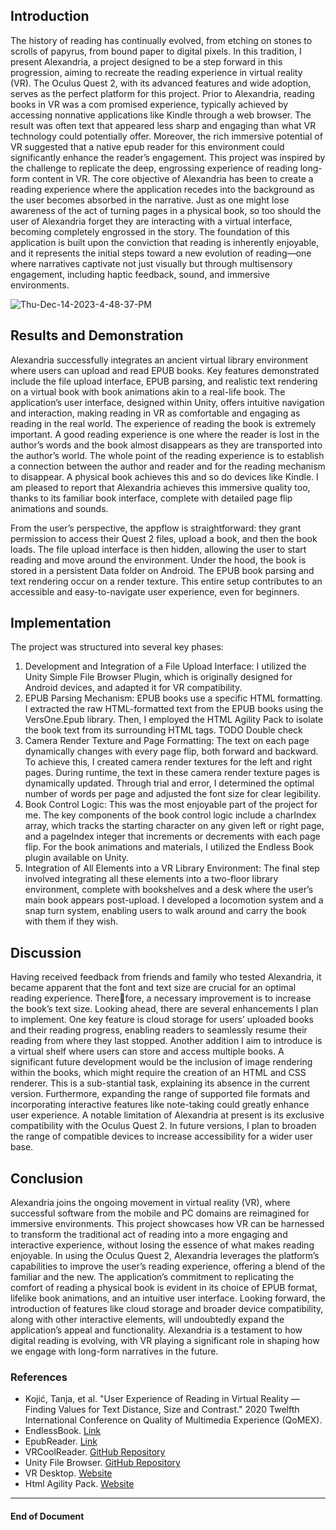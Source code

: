 

## Introduction
The history of reading has continually evolved, from etching on stones to scrolls of papyrus, from bound paper to digital pixels. In this tradition, I present Alexandria, a project designed to be a step forward in this progression, aiming to recreate the reading experience in virtual reality (VR). The Oculus Quest 2, with its advanced features and wide adoption, serves as the perfect platform for this project. Prior to Alexandria, reading books in VR was a com promised experience, typically achieved by accessing nonnative applications like Kindle through a web browser. The result was often text that appeared less sharp and engaging than what VR technology could potentially offer. Moreover, the rich immersive potential of VR suggested that a native epub reader for this environment could significantly enhance the reader’s engagement. This project was inspired by the challenge to replicate the deep, engrossing experience of reading long-form content in VR. The core objective of Alexandria has been to create a reading experience where the application recedes into the background as the user becomes absorbed in the narrative. Just as one might lose awareness of the act of turning pages in a physical book, so too should the user of Alexandria forget they are interacting with a virtual interface, becoming completely engrossed in the story.
The foundation of this application is built upon the conviction that reading is inherently enjoyable, and it represents the initial steps toward a new evolution of reading—one where narratives captivate not just visually but through multisensory engagement, including haptic feedback, sound, and immersive environments.

![Thu-Dec-14-2023-4-48-37-PM](https://github.com/Gaurang-1402/Alexandria/assets/71042887/5930b7f4-0465-48f9-a7f5-9c93dd46d8ce)


## Results and Demonstration
Alexandria successfully integrates an ancient virtual library environment where users can upload and read EPUB books. Key features demonstrated include the file upload interface, EPUB parsing, and realistic text rendering on a virtual book with book animations akin to a real-life book. The application’s user interface, designed within Unity, offers intuitive navigation and interaction, making reading in VR as comfortable and engaging as reading in the real world. The experience of reading the book is extremely important. A good reading experience is one where the reader is lost in the author’s words and the book almost disappears as they are transported into the author’s world. The whole point of the reading experience is to establish a connection between the author and reader and for the reading mechanism to disappear. A physical book achieves this and so do devices like Kindle. I am pleased to report that Alexandria achieves this immersive quality too, thanks to its familiar book interface, complete with detailed page flip animations and sounds.

From the user’s perspective, the appflow is straightforward: they grant permission to access their Quest 2 files, upload a book, and then the book loads. The file upload interface is then hidden, allowing the user to start reading and move around the environment. Under the hood, the book is stored in a persistent Data folder on Android. The EPUB book parsing and text rendering occur on a render texture. This entire setup contributes to an accessible and easy-to-navigate user experience, even for beginners.

## Implementation
The project was structured into several key phases:
1. Development and Integration of a File Upload Interface:
I utilized the Unity Simple File Browser Plugin, which is
originally designed for Android devices, and adapted it for
VR compatibility.
2. EPUB Parsing Mechanism: EPUB books use a specific
HTML formatting. I extracted the raw HTML-formatted
text from the EPUB books using the VersOne.Epub library.
Then, I employed the HTML Agility Pack to isolate the
book text from its surrounding HTML tags. TODO Double
check
3. Camera Render Texture and Page Formatting: The text
on each page dynamically changes with every page flip,
both forward and backward. To achieve this, I created
camera render textures for the left and right pages. During
runtime, the text in these camera render texture pages is
dynamically updated. Through trial and error, I determined
the optimal number of words per page and adjusted the font
size for clear legibility.
4. Book Control Logic: This was the most enjoyable part
of the project for me. The key components of the book
control logic include a charIndex array, which tracks the
starting character on any given left or right page, and a
pageIndex integer that increments or decrements with each
page flip. For the book animations and materials, I utilized
the Endless Book plugin available on Unity.
5. Integration of All Elements into a VR Library Environment: The final step involved integrating all these
elements into a two-floor library environment, complete with bookshelves and a desk where the user’s main book
appears post-upload. I developed a locomotion system and
a snap turn system, enabling users to walk around and carry
the book with them if they wish.


## Discussion
Having received feedback from friends and family who
tested Alexandria, it became apparent that the font and text
size are crucial for an optimal reading experience. Therefore, a necessary improvement is to increase the book’s text
size.
Looking ahead, there are several enhancements I plan
to implement. One key feature is cloud storage for users’
uploaded books and their reading progress, enabling readers to seamlessly resume their reading from where they last
stopped. Another addition I aim to introduce is a virtual
shelf where users can store and access multiple books. A
significant future development would be the inclusion of
image rendering within the books, which might require the
creation of an HTML and CSS renderer. This is a sub-stantial task, explaining its absence in the current version.
Furthermore, expanding the range of supported file formats
and incorporating interactive features like note-taking could
greatly enhance user experience.
A notable limitation of Alexandria at present is its exclusive compatibility with the Oculus Quest 2. In future
versions, I plan to broaden the range of compatible devices
to increase accessibility for a wider user base.


## Conclusion
Alexandria joins the ongoing movement in virtual reality (VR), where successful software from the mobile and PC
domains are reimagined for immersive environments. This
project showcases how VR can be harnessed to transform
the traditional act of reading into a more engaging and interactive experience, without losing the essence of what makes
reading enjoyable. In using the Oculus Quest 2, Alexandria
leverages the platform’s capabilities to improve the user’s
reading experience, offering a blend of the familiar and the
new. The application’s commitment to replicating the comfort of reading a physical book is evident in its choice of
EPUB format, lifelike book animations, and an intuitive
user interface. Looking forward, the introduction of features like cloud storage and broader device compatibility,
along with other interactive elements, will undoubtedly expand the application’s appeal and functionality. Alexandria
is a testament to how digital reading is evolving, with VR
playing a significant role in shaping how we engage with
long-form narratives in the future.


### References
- Kojić, Tanja, et al. "User Experience of Reading in Virtual Reality — Finding Values for Text Distance, Size and Contrast." 2020 Twelfth International Conference on Quality of Multimedia Experience (QoMEX).
- EndlessBook. [Link](https://assetstore.unity.com/packages/3d/props/endlessbook-134213)
- EpubReader. [Link](https://os.vers.one/EpubReader/)
- VRCoolReader. [GitHub Repository](https://github.com/incshaun/VRCoolReader)
- Unity File Browser. [GitHub Repository](https://github.com/yasirkula/UnitySimpleFileBrowser)
- VR Desktop. [Website](https://www.vrdesktop.net/)
- Html Agility Pack. [Website](https://html-agility-pack.net/)


---

#### End of Document

